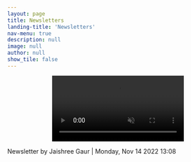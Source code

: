 ```yaml
---
layout: page
title: Newsletters
landing-title: 'Newsletters'
nav-menu: true
description: null
image: null
author: null
show_tile: false
---
```



<p align="center">
<!--     <video width="40%" height="30%" src="assets/videos/Newletter2021.mp4"><br/> -->
    <video src="assets/videos/Newletter2021.mp4" controls="controls" muted="muted" class="d-block rounded-bottom-2 width-fit" style="max-height:640px;">
    <br/>
        <p>Newsletter by Jaishree Gaur | Monday, Nov 14 2022 13:08</p>
</p>
